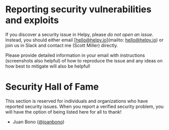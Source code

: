 # Reporting security vulnerabilities and exploits

If you discover a security issue in Helpy, please *do not open an issue*.  Instead, you should
either email [hello@helpy.io](mailto: hello@helpy.io) or join us in Slack and contact me (Scott Miller) 
directly.

Please provide detailed information in your email with instructions (screenshots also helpful) of how to
reproduce the issue and any ideas on how best to mitigate will also be helpful!

# Security Hall of Fame

This section is reserved for individuals and organizations who have reported security issues. When
you report a verified security problem, you will have the option of being listed here for all to thank!

- Juan Bono ([@joanbono](https://github.com/joanbono))
